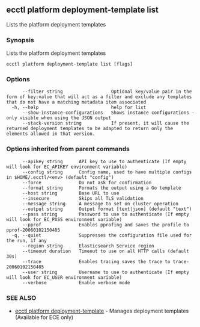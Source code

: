 ## ecctl platform deployment-template list

Lists the platform deployment templates

### Synopsis

Lists the platform deployment templates

```
ecctl platform deployment-template list [flags]
```

### Options

```
      --filter string                  Optional key/value pair in the form of key:value that will act as a filter and exclude any templates that do not have a matching metadata item associated
  -h, --help                           help for list
      --show-instance-configurations   Shows instance configurations - only visible when using the JSON output
      --stack-version string           If present, it will cause the returned deployment templates to be adapted to return only the elements allowed in that version.
```

### Options inherited from parent commands

```
      --apikey string      API key to use to authenticate (If empty will look for EC_APIKEY environment variable)
      --config string      Config name, used to have multiple configs in $HOME/.ecctl/<env> (default "config")
      --force              Do not ask for confirmation
      --format string      Formats the output using a Go template
      --host string        Base URL to use
      --insecure           Skips all TLS validation
      --message string     A message to set on cluster operation
      --output string      Output format [text|json] (default "text")
      --pass string        Password to use to authenticate (If empty will look for EC_PASS environment variable)
      --pprof              Enables pprofing and saves the profile to pprof-20060102150405
  -q, --quiet              Suppresses the configuration file used for the run, if any
      --region string      Elasticsearch Service region
      --timeout duration   Timeout to use on all HTTP calls (default 30s)
      --trace              Enables tracing saves the trace to trace-20060102150405
      --user string        Username to use to authenticate (If empty will look for EC_USER environment variable)
      --verbose            Enable verbose mode
```

### SEE ALSO

* [ecctl platform deployment-template](ecctl_platform_deployment-template.md)	 - Manages deployment templates (Available for ECE only)

